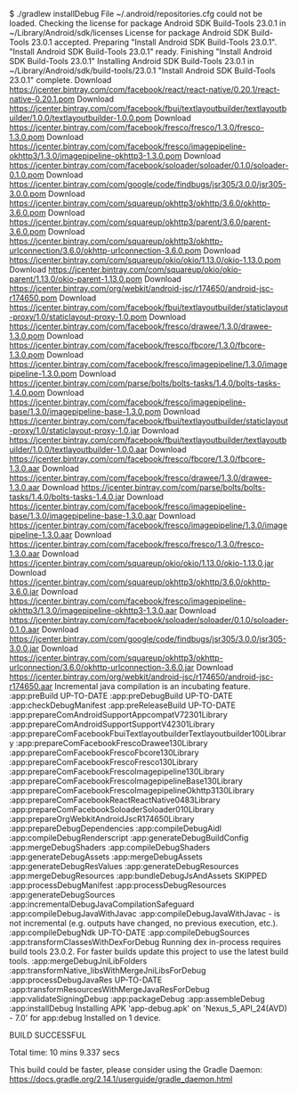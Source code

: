 $ ./gradlew installDebug
File ~/.android/repositories.cfg could not be loaded.
Checking the license for package Android SDK Build-Tools 23.0.1 in ~/Library/Android/sdk/licenses
License for package Android SDK Build-Tools 23.0.1 accepted.
Preparing "Install Android SDK Build-Tools 23.0.1".
"Install Android SDK Build-Tools 23.0.1" ready.
Finishing "Install Android SDK Build-Tools 23.0.1"
Installing Android SDK Build-Tools 23.0.1 in ~/Library/Android/sdk/build-tools/23.0.1
"Install Android SDK Build-Tools 23.0.1" complete.
Download https://jcenter.bintray.com/com/facebook/react/react-native/0.20.1/react-native-0.20.1.pom
Download https://jcenter.bintray.com/com/facebook/fbui/textlayoutbuilder/textlayoutbuilder/1.0.0/textlayoutbuilder-1.0.0.pom
Download https://jcenter.bintray.com/com/facebook/fresco/fresco/1.3.0/fresco-1.3.0.pom
Download https://jcenter.bintray.com/com/facebook/fresco/imagepipeline-okhttp3/1.3.0/imagepipeline-okhttp3-1.3.0.pom
Download https://jcenter.bintray.com/com/facebook/soloader/soloader/0.1.0/soloader-0.1.0.pom
Download https://jcenter.bintray.com/com/google/code/findbugs/jsr305/3.0.0/jsr305-3.0.0.pom
Download https://jcenter.bintray.com/com/squareup/okhttp3/okhttp/3.6.0/okhttp-3.6.0.pom
Download https://jcenter.bintray.com/com/squareup/okhttp3/parent/3.6.0/parent-3.6.0.pom
Download https://jcenter.bintray.com/com/squareup/okhttp3/okhttp-urlconnection/3.6.0/okhttp-urlconnection-3.6.0.pom
Download https://jcenter.bintray.com/com/squareup/okio/okio/1.13.0/okio-1.13.0.pom
Download https://jcenter.bintray.com/com/squareup/okio/okio-parent/1.13.0/okio-parent-1.13.0.pom
Download https://jcenter.bintray.com/org/webkit/android-jsc/r174650/android-jsc-r174650.pom
Download https://jcenter.bintray.com/com/facebook/fbui/textlayoutbuilder/staticlayout-proxy/1.0/staticlayout-proxy-1.0.pom
Download https://jcenter.bintray.com/com/facebook/fresco/drawee/1.3.0/drawee-1.3.0.pom
Download https://jcenter.bintray.com/com/facebook/fresco/fbcore/1.3.0/fbcore-1.3.0.pom
Download https://jcenter.bintray.com/com/facebook/fresco/imagepipeline/1.3.0/imagepipeline-1.3.0.pom
Download https://jcenter.bintray.com/com/parse/bolts/bolts-tasks/1.4.0/bolts-tasks-1.4.0.pom
Download https://jcenter.bintray.com/com/facebook/fresco/imagepipeline-base/1.3.0/imagepipeline-base-1.3.0.pom
Download https://jcenter.bintray.com/com/facebook/fbui/textlayoutbuilder/staticlayout-proxy/1.0/staticlayout-proxy-1.0.jar
Download https://jcenter.bintray.com/com/facebook/fbui/textlayoutbuilder/textlayoutbuilder/1.0.0/textlayoutbuilder-1.0.0.aar
Download https://jcenter.bintray.com/com/facebook/fresco/fbcore/1.3.0/fbcore-1.3.0.aar
Download https://jcenter.bintray.com/com/facebook/fresco/drawee/1.3.0/drawee-1.3.0.aar
Download https://jcenter.bintray.com/com/parse/bolts/bolts-tasks/1.4.0/bolts-tasks-1.4.0.jar
Download https://jcenter.bintray.com/com/facebook/fresco/imagepipeline-base/1.3.0/imagepipeline-base-1.3.0.aar
Download https://jcenter.bintray.com/com/facebook/fresco/imagepipeline/1.3.0/imagepipeline-1.3.0.aar
Download https://jcenter.bintray.com/com/facebook/fresco/fresco/1.3.0/fresco-1.3.0.aar
Download https://jcenter.bintray.com/com/squareup/okio/okio/1.13.0/okio-1.13.0.jar
Download https://jcenter.bintray.com/com/squareup/okhttp3/okhttp/3.6.0/okhttp-3.6.0.jar
Download https://jcenter.bintray.com/com/facebook/fresco/imagepipeline-okhttp3/1.3.0/imagepipeline-okhttp3-1.3.0.aar
Download https://jcenter.bintray.com/com/facebook/soloader/soloader/0.1.0/soloader-0.1.0.aar
Download https://jcenter.bintray.com/com/google/code/findbugs/jsr305/3.0.0/jsr305-3.0.0.jar
Download https://jcenter.bintray.com/com/squareup/okhttp3/okhttp-urlconnection/3.6.0/okhttp-urlconnection-3.6.0.jar
Download https://jcenter.bintray.com/org/webkit/android-jsc/r174650/android-jsc-r174650.aar
Incremental java compilation is an incubating feature.
:app:preBuild UP-TO-DATE
:app:preDebugBuild UP-TO-DATE
:app:checkDebugManifest
:app:preReleaseBuild UP-TO-DATE
:app:prepareComAndroidSupportAppcompatV72301Library
:app:prepareComAndroidSupportSupportV42301Library
:app:prepareComFacebookFbuiTextlayoutbuilderTextlayoutbuilder100Library
:app:prepareComFacebookFrescoDrawee130Library
:app:prepareComFacebookFrescoFbcore130Library
:app:prepareComFacebookFrescoFresco130Library
:app:prepareComFacebookFrescoImagepipeline130Library
:app:prepareComFacebookFrescoImagepipelineBase130Library
:app:prepareComFacebookFrescoImagepipelineOkhttp3130Library
:app:prepareComFacebookReactReactNative0483Library
:app:prepareComFacebookSoloaderSoloader010Library
:app:prepareOrgWebkitAndroidJscR174650Library
:app:prepareDebugDependencies
:app:compileDebugAidl
:app:compileDebugRenderscript
:app:generateDebugBuildConfig
:app:mergeDebugShaders
:app:compileDebugShaders
:app:generateDebugAssets
:app:mergeDebugAssets
:app:generateDebugResValues
:app:generateDebugResources
:app:mergeDebugResources
:app:bundleDebugJsAndAssets SKIPPED
:app:processDebugManifest
:app:processDebugResources
:app:generateDebugSources
:app:incrementalDebugJavaCompilationSafeguard
:app:compileDebugJavaWithJavac
:app:compileDebugJavaWithJavac - is not incremental (e.g. outputs have changed, no previous execution, etc.).
:app:compileDebugNdk UP-TO-DATE
:app:compileDebugSources
:app:transformClassesWithDexForDebug
Running dex in-process requires build tools 23.0.2.
For faster builds update this project to use the latest build tools.
:app:mergeDebugJniLibFolders
:app:transformNative_libsWithMergeJniLibsForDebug
:app:processDebugJavaRes UP-TO-DATE
:app:transformResourcesWithMergeJavaResForDebug
:app:validateSigningDebug
:app:packageDebug
:app:assembleDebug
:app:installDebug
Installing APK 'app-debug.apk' on 'Nexus_5_API_24(AVD) - 7.0' for app:debug
Installed on 1 device.

BUILD SUCCESSFUL

Total time: 10 mins 9.337 secs

This build could be faster, please consider using the Gradle Daemon: https://docs.gradle.org/2.14.1/userguide/gradle_daemon.html
